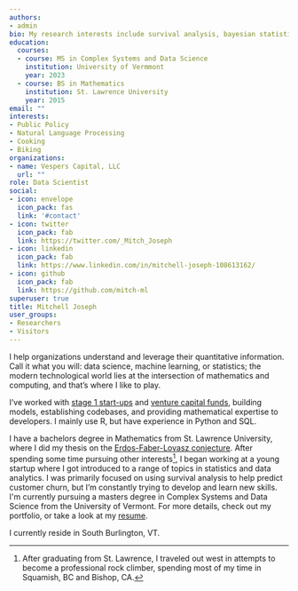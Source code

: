 ```yaml
---
authors:
- admin
bio: My research interests include survival analysis, bayesian statistics, statistical learning, and finance.
education:
  courses:
  - course: MS in Complex Systems and Data Science
    institution: University of Vermmont
    year: 2023
  - course: BS in Mathematics
    institution: St. Lawrence University
    year: 2015
email: ""
interests:
- Public Policy
- Natural Language Processing
- Cooking
- Biking
organizations:
- name: Vespers Capital, LLC
  url: ""
role: Data Scientist
social:
- icon: envelope
  icon_pack: fas
  link: '#contact'
- icon: twitter
  icon_pack: fab
  link: https://twitter.com/_Mitch_Joseph
- icon: linkedin
  icon_pack: fab
  link: https://www.linkedin.com/in/mitchell-joseph-108613162/
- icon: github
  icon_pack: fab
  link: https://github.com/mitch-ml
superuser: true
title: Mitchell Joseph
user_groups:
- Researchers
- Visitors
---
```


I help organizations understand and leverage their quantitative information. Call it what you will: data science, machine learning, or statistics; the modern technological world lies at the intersection of mathematics and computing, and that’s where I like to play.

I’ve worked with [stage 1 start-ups][1] and [venture capital funds][2], building models, establishing codebases, and providing mathematical expertise to developers. I mainly use R, but have experience in Python and SQL.

I have a bachelors degree in Mathematics from St. Lawrence University, where I did my thesis on the [Erdos-Faber-Lovasz conjecture][3]. After spending some time pursuing other interests[^1], I began working at a young startup where I got introduced to a range of topics in statistics and data analytics. I was primarily focused on using survival analysis to help predict customer churn, but I’m constantly trying to develop and learn new skills. I'm currently pursuing a masters degree in Complex Systems and Data Science from the University of Vermont. For more details, check out my portfolio, or take a look at my [resume][4].

I currently reside in South Burlington, VT.

[1]: http://www.cobblehillpartners.com/home
[2]: https://www.closedlooppartners.com/funds/closed-loop-venture-fund/
[3]: /files/thesis.pdf
[4]: /files/Resume_2020_1.pdf

[^1]: After graduating from St. Lawrence, I traveled out west in attempts to become a professional rock climber, spending most of my time in Squamish, BC and Bishop, CA.
